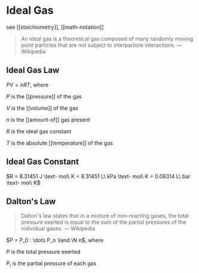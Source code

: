 # Ideal Gas

see [[stoichiometry]], [[math-notation]]

> An ideal gas is a theoretical gas composed of many randomly moving point particles that are not subject to interparticle interactions. &mdash; Wikipedia

## Ideal Gas Law

$PV = nRT$, where

$P$ is the [[pressure]] of the gas

$V$ is the [[volume]] of the gas

$n$ is the [[amount-of]] gas present

$R$ is the ideal gas constant

$T$ is the absolute [[temperature]] of the gas

## Ideal Gas Constant

$R = 8.31451 J \text- mol\ K = 8.31451 L\ kPa \text- mol\ K = 0.08314 L\ bar \text- mol\ K$

## Dalton's Law

> Dalton's law states that in a mixture of non-reacting gases, the total pressure exerted is equal to the sum of the partial pressures of the individual gases. &mdash; Wikipedia

$P = P_0 : \dots P_n \land \N n$, where

$P$ is the total pressure exerted

$P_i$ is the partial pressure of each gas
